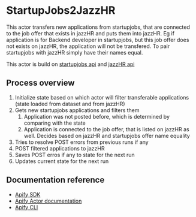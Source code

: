 # StartupJobs2JazzHR

This actor transfers new applications from startupjobs, that are connected to the job offer that exists in jazzHR and puts them into jazzHR.
Eg if application is for Backend developer in startupjobs, but this job offer does not exists on jazzHR, the application will not be transfered.
To pair startupjobs with jazzHR simply have their names equal.

This actor is build on [startupjobs api](https://www.startupjobs.cz/dev/public-api) and [jazzHR api](http://www.resumatorapi.com/v1/)
## Process overview
1. Initialize state based on which actor will filter transferable applications (state loaded from dataset and from jazzHR)
2. Gets new startupjobs applications and filters them
    1. Application was not posted before, which is determined by comparing with the state
    2. Application is connected to the job offer, that is listed on jazzHR as well. Decides based on jazzHR and startupjobs offer name equality
3. Tries to resolve POST errors from previous runs if any
4. POST filtered applications to jazzHR
5. Saves POST erros if any to state for the next run
6. Updates current state for the next run

## Documentation reference

- [Apify SDK](https://sdk.apify.com/)
- [Apify Actor documentation](https://docs.apify.com/actor)
- [Apify CLI](https://docs.apify.com/cli)
